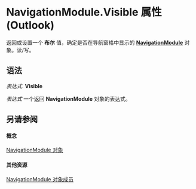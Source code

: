 
# NavigationModule.Visible 属性 (Outlook)

返回或设置一个 **布尔** 值，确定是否在导航窗格中显示的 **[NavigationModule](76565eaf-1e64-f5d4-b90f-ba156863802c.md)** 对象。读/写。


## 语法

 _表达式_. **Visible**

 _表达式_ 一个返回 **NavigationModule** 对象的表达式。


## 另请参阅


#### 概念


[NavigationModule 对象](76565eaf-1e64-f5d4-b90f-ba156863802c.md)
#### 其他资源


[NavigationModule 对象成员](b51f4e81-2867-d59e-aeb5-ecab18367eb1.md)
